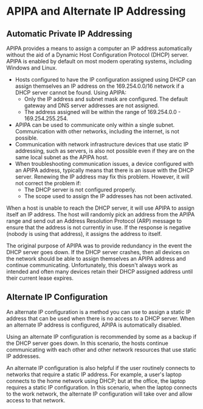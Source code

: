 # APIPA and Alternate IP Addressing
## Automatic Private IP Addressing
APIPA provides a means to assign a computer an IP address automatically without the aid of a Dynamic Host Configuration Protocol (DHCP) server. APIPA is enabled by default on most modern operating systems, including Windows and Linux.

-   Hosts configured to have the IP configuration assigned using DHCP can assign themselves an IP address on the 169.254.0.0/16 network if a DHCP server cannot be found. Using APIPA:
    -   Only the IP address and subnet mask are configured. The default gateway and DNS server addresses are not assigned.
    -   The address assigned will be within the range of 169.254.0.0 - 169.254.255.254.
-   APIPA can be used to communicate only within a single subnet. Communication with other networks, including the internet, is not possible.
-   Communication with network infrastructure devices that use static IP addressing, such as servers, is also not possible even if they are on the same local subnet as the APIPA host.
-   When troubleshooting communication issues, a device configured with an APIPA address, typically means that there is an issue with the DHCP server. Renewing the IP address may fix this problem. However, it will not correct the problem if:
    -   The DHCP server is not configured properly.
    -   The scope used to assign the IP addresses has not been activated.

When a host is unable to reach the DHCP server, it will use APIPA to assign itself an IP address. The host will randomly pick an address from the APIPA range and send out an Address Resolution Protocol (ARP) message to ensure that the address is not currently in use. If the response is negative (nobody is using that address), it assigns the address to itself.

The original purpose of APIPA was to provide redundancy in the event the DHCP server goes down. If the DHCP server crashes, then all devices on the network should be able to assign themselves an APIPA address and continue communicating. Unfortunately, this doesn't always work as intended and often many devices retain their DHCP assigned address until their current lease expires.

## Alternate IP Configuration
An alternate IP configuration is a method you can use to assign a static IP address that can be used when there is no access to a DHCP server. When an alternate IP address is configured, APIPA is automatically disabled.

Using an alternate IP configuration is recommended by some as a backup if the DHCP server goes down. In this scenario, the hosts continue communicating with each other and other network resources that use static IP addresses.

An alternate IP configuration is also helpful if the user routinely connects to networks that require a static IP address. For example, a user's laptop connects to the home network using DHCP; but at the office, the laptop requires a static IP configuration. In this scenario, when the laptop connects to the work network, the alternate IP configuration will take over and allow access to that network.

